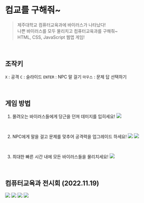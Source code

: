 # 컴교를 구해줘~
> 제주대학교 컴퓨터교육과에 바이러스가 나타났다!<br>
나쁜 바이러스를 모두 물리치고 컴퓨터교육과를 구해줘~<br>
HTML, CSS, JavaScript 웹앱 게임!

<br>

## 조작키
```X``` : 공격
```C``` : 슬라이드
```ENTER``` : NPC 말 걸기
```마우스``` : 문제 답 선택하기

<br>

## 게임 방법
1. 몰려오는 바이러스들에게 당근을 던져 데미지를 입히세요!
![](https://velog.velcdn.com/images/reyang/post/e2bd5e4c-2580-4577-bc93-948ee0e0965e/image.png)

<br>

2. NPC에게 말을 걸고 문제를 맞추어 공격력을 업그레이드 하세요!
![](https://velog.velcdn.com/images/reyang/post/82f7c3cf-2a36-4916-9031-60f37e847174/image.png)
![](https://velog.velcdn.com/images/reyang/post/c48d4017-b29d-45d2-8e20-11e1ce84436d/image.png)

<br>

3. 최대한 빠른 시간 내에 모든 바이러스들을 물리치세요!
![](https://velog.velcdn.com/images/reyang/post/ef27694e-f6c1-4332-9068-b7d23cc86a30/image.png)

<br>

## 컴퓨터교육과 전시회 (2022.11.19)
![](https://velog.velcdn.com/images/reyang/post/b52a2116-e814-4664-b7f3-b704dc41b8a2/image.png)
![](https://velog.velcdn.com/images/reyang/post/183c4061-96ff-443d-b1f2-d4c27f66c106/image.png)
![](https://velog.velcdn.com/images/reyang/post/9051cf47-81f8-4189-8c02-ba8d34ed2187/image.png)
![](https://velog.velcdn.com/images/reyang/post/3f516947-6e47-4ee9-927c-947962873d8e/image.png)

<br>
